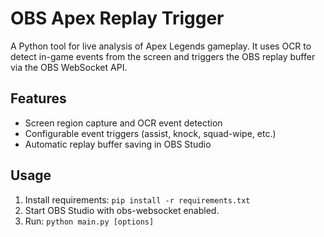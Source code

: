 # OBS Apex Replay Trigger

A Python tool for live analysis of Apex Legends gameplay.
It uses OCR to detect in-game events from the screen and triggers the OBS replay buffer via the OBS WebSocket API.

## Features
- Screen region capture and OCR event detection
- Configurable event triggers (assist, knock, squad-wipe, etc.)
- Automatic replay buffer saving in OBS Studio

## Usage
1. Install requirements: `pip install -r requirements.txt`
2. Start OBS Studio with obs-websocket enabled.
3. Run: `python main.py [options]`